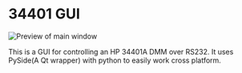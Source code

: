 # 34401 GUI

![Preview of main window](https://github.com/AkBKukU/34401AGUI/raw/master/src/common/10-media/preview.png "Preview")

This is a GUI for controlling an HP 34401A DMM over RS232. It uses PySide(A Qt wrapper) with python to easily work cross platform. 
